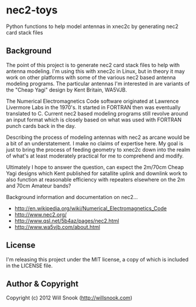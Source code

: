 nec2-toys
=========

Python functions to help model antennas in xnec2c by generating nec2 card stack files


Background
----------

The point of this project is to generate nec2 card stack files to help with
antenna modeling.  I'm using this with xnec2c in Linux, but in theory it may
work on other platforms with some of the various nec2 based antenna modeling
programs.  The particular antennas I'm interested in are variants of the "Cheap
Yagi" design by Kent Britain, WA5VJB.

The Numerical Electromagnetics Code software originated at Lawrence Livermore
Labs in the 1970's. It started in FORTRAN then was eventually translated to C.
Current nec2 based modeling programs still revolve around an input format which
is closely based on what was used with FORTRAN punch cards back in the day.

Describing the process of modeling antennas with nec2 as arcane would be a bit
of an understatement. I make no claims of expertise here. My goal is just to
bring the process of feeding geometry to xnec2c down into the realm of what's
at least moderately practical for me to comprehend and modify.

Ultimately I hope to answer the question, can expect the 2m/70cm Cheap Yagi
designs which Kent published for satallite uplink and downlink work to also
function at reasonable efficiency with repeaters elsewhere on the 2m and 70cm
Amateur bands?


Background information and documentation on nec2...
* http://en.wikipedia.org/wiki/Numerical_Electromagnetics_Code
* http://www.nec2.org/
* http://www.qsl.net/5b4az/pages/nec2.html
* http://www.wa5vjb.com/about.html


License
-------

I'm releasing this project under the MIT license, a copy of which is included in
the LICENSE file.


Author & Copyright
------------------

Copyright (c) 2012 Will Snook (http://willsnook.com)
